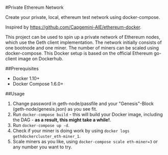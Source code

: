 #Private Ethereum Network

Create your private, local, ethereum test network using docker-compose.

Inspired by https://github.com/Capgemini-AIE/ethereum-docker.

This project can be used to spin up a private network of Ethereum nodes, which use the Geth client implementation. The
network initially consists of one bootnode and one miner. The number of miners can be scaled using docker-compose. This
Docker setup is based on the official Ethereum go-client image on Dockerhub.

##Prerequisites
- Docker 1.10+
- Docker Compose 1.6.0+

##Usage
1. Change password in geth-node/passfile and your "Genesis"-Block (geth-node/genesis.json) as you see fit.
2. Run `docker-compose build` - this will build your Docker image, including the DAG - **as a result, this might take a while!**.
3. Run `docker-compose up -d`.
4. Check if your miner is doing work by using `docker logs gethdockercluster_eth-miner_1`.
5. Scale miners as you like, using `docker-compose scale eth-miner=3` or any number you want to try.
